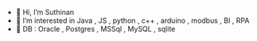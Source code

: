 - 👋 Hi, I’m Suthinan
- 👀 I’m interested in Java , JS , python , c++ , arduino , modbus , BI , RPA
- 💞️ DB : Oracle , Postgres , MSSql , MySQL , sqlite
